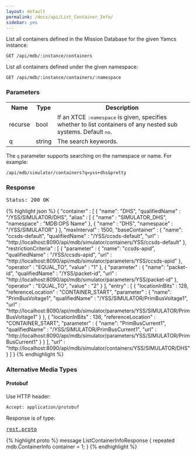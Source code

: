 ```yaml
---
layout: default
permalink: /docs/api/List_Container_Info/
sidebar: yes
---
```


List all containers defined in the Mission Database for the given Yamcs instance:

    GET /api/mdb/:instance/containers


List all containers defined under the given namespace:

    GET /api/mdb/:instance/containers/:namespace
    

### Parameters

<table class="inline">
  <tr>
    <th>Name</th>
    <th>Type</th>
    <th>Description</th>
  </tr>
  <tr>
    <td class="code">recurse</td>
    <td class="code">bool</td>
    <td>If an XTCE <tt>:namespace</tt> is given, specifies whether to list containers of any nested sub systems. Default <tt>no</tt>.</td>
  </tr>
  <tr>
    <td class="code">q</td>
    <td class="code">string</td>
    <td>The search keywords.</td>
  </tr>
</table>

The `q` parameter supports searching on the namespace or name. For example:

    /api/mdb/simulator/containers?q=yss+dhs&pretty


### Response

<pre class="header">Status: 200 OK</pre>
{% highlight json %}
{
  "container" : [ {
    "name": "DHS",
    "qualifiedName" : "/YSS/SIMULATOR/DHS",
    "alias" : [ {
      "name" : "SIMULATOR_DHS",
      "namespace" : "MDB:OPS Name"
    }, {
      "name" : "DHS",
      "namespace" : "/YSS/SIMULATOR"
    } ],
    "maxInterval" : 1500,
    "baseContainer" : {
      "name": "ccsds-default",
      "qualifiedName" : "/YSS/ccsds-default",
      "url" : "http://localhost:8090/api/mdb/simulator/containers/YSS/ccsds-default"
    },
    "restrictionCriteria" : [ {
      "parameter" : {
        "name": "ccsds-apid",
        "qualifiedName" : "/YSS/ccsds-apid",
        "url" : "http://localhost:8090/api/mdb/simulator/parameters/YSS/ccsds-apid"
      },
      "operator" : "EQUAL_TO",
      "value" : "1"
    }, {
      "parameter" : {
        "name": "packet-id",
        "qualifiedName" : "/YSS/packet-id",
        "url" : "http://localhost:8090/api/mdb/simulator/parameters/YSS/packet-id"
      },
      "operator" : "EQUAL_TO",
      "value" : "2"
    } ],
    "entry" : [ {
      "locationInBits" : 128,
      "referenceLocation" : "CONTAINER_START",
      "parameter" : {
        "name": "PrimBusVoltage1",
        "qualifiedName" : "/YSS/SIMULATOR/PrimBusVoltage1",
        "url" : "http://localhost:8090/api/mdb/simulator/parameters/YSS/SIMULATOR/PrimBusVoltage1"
      }
    }, {
      "locationInBits" : 136,
      "referenceLocation" : "CONTAINER_START",
      "parameter" : {
        "name": "PrimBusCurrent1",
        "qualifiedName" : "/YSS/SIMULATOR/PrimBusCurrent1",
        "url" : "http://localhost:8090/api/mdb/simulator/parameters/YSS/SIMULATOR/PrimBusCurrent1"
      }
    } ],
    "url" : "http://localhost:8090/api/mdb/simulator/containers/YSS/SIMULATOR/DHS"
  } ]
}
{% endhighlight %}


### Alternative Media Types

#### Protobuf

Use HTTP header:

    Accept: application/protobuf
    
Response is of type:

<pre class="r header"><a href="/docs/api/rest.proto/">rest.proto</a></pre>

{% highlight proto %}
message ListContainerInfoResponse {
  repeated mdb.ContainerInfo container = 1;
}
{% endhighlight %}
